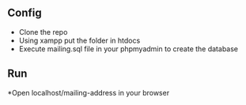 ## Config
* Clone the repo
* Using xampp put the folder in htdocs
* Execute mailing.sql file in your phpmyadmin to create the database
  
## Run
*Open localhost/mailing-address in your browser

